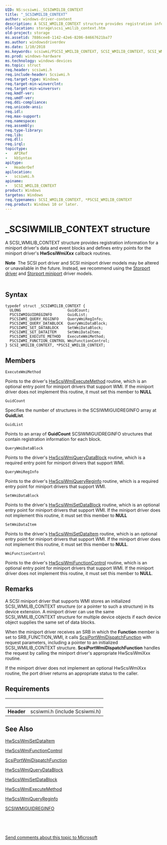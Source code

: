 ```yaml
---
UID: NS:scsiwmi._SCSIWMILIB_CONTEXT
title: "_SCSIWMILIB_CONTEXT"
author: windows-driver-content
description: A SCSI_WMILIB_CONTEXT structure provides registration information for a miniport driver's data and event blocks and defines entry points for the miniport driver's HwScsiWmiXxx callback routines.
old-location: storage\scsi_wmilib_context.htm
old-project: storage
ms.assetid: 7886cee8-1142-42e6-8206-84667621ba77
ms.author: windowsdriverdev
ms.date: 1/10/2018
ms.keywords: scsiwmi/PSCSI_WMILIB_CONTEXT, SCSI_WMILIB_CONTEXT, SCSI_WMILIB_CONTEXT structure [Storage Devices], *PSCSI_WMILIB_CONTEXT, PSCSI_WMILIB_CONTEXT, scsiwmi/SCSI_WMILIB_CONTEXT, _SCSIWMILIB_CONTEXT, storage.scsi_wmilib_context, PSCSI_WMILIB_CONTEXT structure pointer [Storage Devices], structs-scsibus_725dbb64-2d39-493d-b1bf-e056ca31244f.xml
ms.prod: windows-hardware
ms.technology: windows-devices
ms.topic: struct
req.header: scsiwmi.h
req.include-header: Scsiwmi.h
req.target-type: Windows
req.target-min-winverclnt: 
req.target-min-winversvr: 
req.kmdf-ver: 
req.umdf-ver: 
req.ddi-compliance: 
req.unicode-ansi: 
req.idl: 
req.max-support: 
req.namespace: 
req.assembly: 
req.type-library: 
req.lib: 
req.dll: 
req.irql: 
topictype:
-	APIRef
-	kbSyntax
apitype:
-	HeaderDef
apilocation:
-	scsiwmi.h
apiname:
-	SCSI_WMILIB_CONTEXT
product: Windows
targetos: Windows
req.typenames: SCSI_WMILIB_CONTEXT, *PSCSI_WMILIB_CONTEXT
req.product: Windows 10 or later.
---
```


# _SCSIWMILIB_CONTEXT structure
A SCSI_WMILIB_CONTEXT structure provides registration information for a miniport driver's data and event blocks and defines entry points for the miniport driver's <b>HwScsiWmi</b><b><i>Xxx</i></b> callback routines. 
<div class="alert"><b>Note</b>  The SCSI port driver and SCSI miniport driver models may be altered or unavailable in the future. Instead, we recommend using the <a href="https://msdn.microsoft.com/en-us/windows/hardware/drivers/storage/storport-driver">Storport driver</a> and <a href="https://msdn.microsoft.com/en-us/windows/hardware/drivers/storage/storport-miniport-drivers">Storport miniport</a> driver models.</div><div> </div>

## Syntax
````
typedef struct _SCSIWMILIB_CONTEXT {
  ULONG                     GuidCount;
  PSCSIWMIGUIDREGINFO       GuidList;
  PSCSIWMI_QUERY_REGINFO    QueryWmiRegInfo;
  PSCSIWMI_QUERY_DATABLOCK  QueryWmiDataBlock;
  PSCSIWMI_SET_DATABLOCK    SetWmiDataBlock;
  PSCSIWMI_SET_DATAITEM     SetWmiDataItem;
  PSCSIWMI_EXECUTE_METHOD   ExecuteWmiMethod;
  PSCSIWMI_FUNCTION_CONTROL WmiFunctionControl;
} SCSI_WMILIB_CONTEXT, *PSCSI_WMILIB_CONTEXT;
````

## Members


`ExecuteWmiMethod`

Points to the driver's <a href="https://msdn.microsoft.com/library/windows/hardware/ff557332">HwScsiWmiExecuteMethod</a> routine, which is an optional entry point for miniport drivers that support WMI. If the miniport driver does not implement this routine, it must set this member to <b>NULL</b>

`GuidCount`

Specifies the number of structures in the SCSIWMIGUIDREGINFO array at <b>GuidList</b>.

`GuidList`

Points to an array of <b>GuidCount</b> SCSIWMIGUIDREGINFO structures that contain registration information for each block.

`QueryWmiDataBlock`

Points to the driver's <a href="https://msdn.microsoft.com/library/windows/hardware/ff557340">HwScsiWmiQueryDataBlock</a> routine, which is a required entry point for miniport drivers that support WMI.

`QueryWmiRegInfo`

Points to the driver's <a href="https://msdn.microsoft.com/library/windows/hardware/ff557344">HwScsiWmiQueryReginfo</a> routine, which is a required entry point for miniport drivers that support WMI.

`SetWmiDataBlock`

Points to the driver's <a href="https://msdn.microsoft.com/library/windows/hardware/ff557349">HwScsiWmiSetDataBlock</a> routine, which is an optional entry point for miniport drivers that support WMI. If the miniport driver does not implement this routine, it must set this member to <b>NULL</b>

`SetWmiDataItem`

Points to the driver's <a href="https://msdn.microsoft.com/library/windows/hardware/ff557357">HwScsiWmiSetDataItem</a> routine, which is an optional entry point for miniport drivers that support WMI. If the miniport driver does not implement this routine, it must set this member to <b>NULL</b>.

`WmiFunctionControl`

Points to the driver's <a href="https://msdn.microsoft.com/library/windows/hardware/ff557338">HwScsiWmiFunctionControl</a> routine, which is an optional entry point for miniport drivers that support WMI. If the miniport driver does not implement this routine, it must set this member to <b>NULL</b>.

## Remarks
A SCSI miniport driver that supports WMI stores an initialized SCSI_WMILIB_CONTEXT structure (or a pointer to such a structure) in its device extension. A miniport driver can use the same SCSI_WMILIB_CONTEXT structure for multiple device objects if each device object supplies the same set of data blocks. 

When the miniport driver receives an SRB in which the <b>Function</b> member is set to SRB_FUNCTION_WMI, it calls <a href="..\scsiwmi\nf-scsiwmi-scsiportwmidispatchfunction.md">ScsiPortWmiDispatchFunction</a> with request parameters, including a pointer to an initialized SCSI_WMILIB_CONTEXT structure. <b>ScsiPortWmiDispatchFunction</b> handles the request by calling the miniport driver's appropriate HwScsiWmiXxx routine.

If the miniport driver does not implement an optional HwScsiWmiXxx routine, the port driver returns an appropriate status to the caller.

## Requirements
| &nbsp; | &nbsp; |
| ---- |:---- |
| **Header** | scsiwmi.h (include Scsiwmi.h) |

## See Also

<a href="https://msdn.microsoft.com/library/windows/hardware/ff557357">HwScsiWmiSetDataItem</a>



<a href="https://msdn.microsoft.com/library/windows/hardware/ff557338">HwScsiWmiFunctionControl</a>



<a href="..\scsiwmi\nf-scsiwmi-scsiportwmidispatchfunction.md">ScsiPortWmiDispatchFunction</a>



<a href="https://msdn.microsoft.com/library/windows/hardware/ff557340">HwScsiWmiQueryDataBlock</a>



<a href="https://msdn.microsoft.com/library/windows/hardware/ff557349">HwScsiWmiSetDataBlock</a>



<a href="https://msdn.microsoft.com/library/windows/hardware/ff557332">HwScsiWmiExecuteMethod</a>



<a href="https://msdn.microsoft.com/library/windows/hardware/ff557344">HwScsiWmiQueryReginfo</a>



<a href="..\scsiwmi\ns-scsiwmi-scsiwmiguidreginfo.md">SCSIWMIGUIDREGINFO</a>



 

 

<a href="mailto:wsddocfb@microsoft.com?subject=Documentation%20feedback [storage\storage]:%20SCSI_WMILIB_CONTEXT structure%20 RELEASE:%20(1/10/2018)&amp;body=%0A%0APRIVACY STATEMENT%0A%0AWe use your feedback to improve the documentation. We don't use your email address for any other purpose, and we'll remove your email address from our system after the issue that you're reporting is fixed. While we're working to fix this issue, we might send you an email message to ask for more info. Later, we might also send you an email message to let you know that we've addressed your feedback.%0A%0AFor more info about Microsoft's privacy policy, see http://privacy.microsoft.com/en-us/default.aspx." title="Send comments about this topic to Microsoft">Send comments about this topic to Microsoft</a>